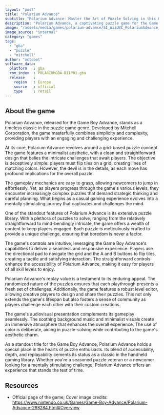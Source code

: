 ```yaml
---
layout: "post"
title: "Polarium Advance"
subtitle: "Polarium Advance: Master the Art of Puzzle Solving in this GBA Classic."
description: "Polarium Advance, a captivating puzzle game for the Game Boy Advance, challenges players to solve grid-based puzzles with strategic tile flipping, offering a compelling blend of simplicity and complexity that keeps gamers engaged for hours."
image: "/assets/media/games/polarium-advance/SI_WiiUVC_PolariumAdvance_image1600w.jpg"
image_source: "internal"
category: "games"
tags:
  - "gba"
  - "puzzle"
  - "mitchell"
author: "octobot"
software_data:
  platform   : gba
  rom_index  : POLARIUMGBA-BIIP01.gba
  release    :
    region   : Europe
    source   : official
    type     : retail
---
```


## About the game

Polarium Advance, released for the Game Boy Advance, stands as a timeless classic in the puzzle game genre. Developed by Mitchell Corporation, the game masterfully combines simplicity and complexity, providing players with an engaging and challenging experience.

At its core, Polarium Advance revolves around a grid-based puzzle concept. The game features a minimalist aesthetic, with a clean and straightforward design that belies the intricate challenges that await players. The objective is deceptively simple: players must flip tiles on a grid, creating lines of matching colors. However, the devil is in the details, as each move has profound implications for the overall puzzle.

The gameplay mechanics are easy to grasp, allowing newcomers to jump in effortlessly. Yet, as players progress through the game's various levels, they encounter increasingly complex puzzles that demand strategic thinking and careful planning. What begins as a casual gaming experience evolves into a mentally stimulating journey that captivates and challenges the mind.

One of the standout features of Polarium Advance is its extensive puzzle library. With a plethora of puzzles to solve, ranging from the relatively straightforward to mind-bendingly intricate, the game offers a wealth of content to keep players engaged. Each puzzle is meticulously crafted to provide a unique challenge, ensuring that boredom is never a factor.

The game's controls are intuitive, leveraging the Game Boy Advance's capabilities to deliver a seamless and responsive experience. Players use the directional pad to navigate the grid and the A and B buttons to flip tiles, creating a tactile and satisfying interaction. The straightforward controls enhance the accessibility of Polarium Advance, making it easy for players of all skill levels to enjoy.

Polarium Advance's replay value is a testament to its enduring appeal. The randomized nature of the puzzles ensures that each playthrough presents a fresh set of challenges. Additionally, the game features a robust level editor, allowing creative players to design and share their puzzles. This not only extends the game's lifespan but also fosters a sense of community as players challenge each other with their custom creations.

The game's audiovisual presentation complements its gameplay seamlessly. The soothing background music and minimalist visuals create an immersive atmosphere that enhances the overall experience. The use of color is deliberate, aiding in puzzle-solving while contributing to the game's aesthetic charm.

As a standout title for the Game Boy Advance, Polarium Advance holds a special place in the hearts of puzzle enthusiasts. Its blend of accessibility, depth, and replayability cements its status as a classic in the handheld gaming library. Whether you're a seasoned puzzle veteran or a newcomer looking for a mentally stimulating challenge, Polarium Advance offers an experience that stands the test of time.

## Resources

* Official page of the game; Cover image credits: <https://www.nintendo.co.uk/Games/Game-Boy-Advance/Polarium-Advance-298284.html#Overview>
